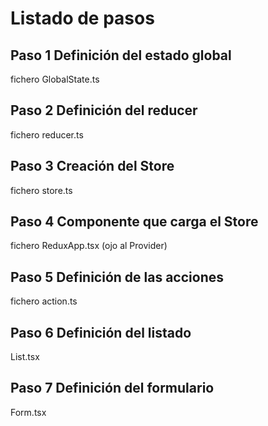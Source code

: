 # Listado de pasos
## Paso 1 Definición del estado global
fichero GlobalState.ts
## Paso 2 Definición del reducer
fichero reducer.ts
## Paso 3 Creación del Store
fichero store.ts
## Paso 4 Componente que carga el Store
fichero ReduxApp.tsx (ojo al Provider)
## Paso 5 Definición de las acciones
fichero action.ts
## Paso 6 Definición del listado
List.tsx
## Paso 7 Definición del formulario
Form.tsx